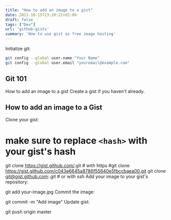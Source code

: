 ```yaml
---
title: "How to add an image to a gist"
date: 2021-10-15T23:20:21+01:00
draft: false
tags: ["Dev"]
url: 'github-gists'
summary: 'How to use gist as free image hosting'
---
```



Initialize git:
```sh
git config --global user.name "Your Name"
git config --global user.email "youremail@example.com"
```

## Git 101

How to add an image to a gist
Create a gist if you haven't already.

## How to add an image to a Gist

Clone your gist:

# make sure to replace `<hash>` with your gist's hash
git clone https://gist.github.com/<hash>.git # with https 
#git clone https://gist.github.com/c043e6645a8786f55640e5fbccbaea00.git
git clone git@gist.github.com:<hash>.git     # or with ssh
Add your image to your gist's repository:

git add your-image.jpg
Commit the image:

git commit -m "Add image"
Update gist:

git push origin master